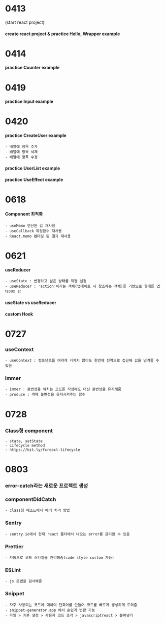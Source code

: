 # 0413
(start react project)
#### create react project & practice Hello, Wrapper example

# 0414
#### practice Counter example

# 0419
#### practice Input example

# 0420
#### practice CreateUser example
    - 배열에 항목 추가
    - 배열에 항목 삭제
    - 배열에 항목 수정
#### practice UserList example
#### practice UseEffect example

# 0618
#### Component 최적화
    - useMemo 연산된 값 재사용
    - useCallback 특정함수 재사용
    - React.memo 렌더링 된 결과 재사용

# 0621
#### useReducer
    - useState : 변경하고 싶은 상태를 직접 설정
    - useReducer : 'action'이라는 객체(업데이트 시 참조하는 객체)를 기반으로 형태를 업데이트 함
#### useState vs useReducer
#### custom Hook

# 0727
### useContext
    - useContext : 컴포넌트를 여러개 거치지 않아도 한번에 전역으로 접근해 값을 넘겨줄 수 있음
### immer
    - immer : 불변성을 해치는 코드를 작성해도 대신 불변성을 유지해줌
    - produce : 객체 불변성을 유지시켜주는 함수
    
# 0728
### Class형 component
    - state, setState
    - LifeCycle method
    - https://bit.ly/fcreact-lifecycle

# 0803
### error-catch라는 새로운 프로젝트 생성
### componentDidCatch
    - class형 메소드에서 에러 처리 방법
### Sentry
    - sentry.io에서 현재 react 폴더에서 나오는 error를 관리할 수 있음
### Prettier
    - 자동으로 코드 스타일을 관리해줌(code style custom 가능)
### ESLint
    - js 문법을 검사해줌
### Snippet
    - 자주 사용되는 코드에 대하여 단축어를 만들어 코드를 빠르게 생성하게 도와줌
    - snippet-generator.app 에서 손쉽게 변환 가능
    - 파일 > 기본 설정 > 사용자 코드 조각 > javascriptreact > 붙여넣기